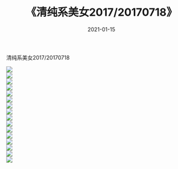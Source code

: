 ﻿---
layout: post
title:  《清纯系美女2017/20170718》
date:   2021-01-15
img: http://img.660000.xyz/Sharelink/清纯系美女/2017/20170718/000.jpg
categories: [美女, 清纯, 唯美]
---

清纯系美女2017/20170718

 ![](http://img.660000.xyz/Sharelink/清纯系美女/2017/20170718/001.png) <br>![](http://img.660000.xyz/Sharelink/清纯系美女/2017/20170718/002.png) <br>![](http://img.660000.xyz/Sharelink/清纯系美女/2017/20170718/003.png) <br>![](http://img.660000.xyz/Sharelink/清纯系美女/2017/20170718/004.png) <br>![](http://img.660000.xyz/Sharelink/清纯系美女/2017/20170718/005.png) <br>![](http://img.660000.xyz/Sharelink/清纯系美女/2017/20170718/006.png) <br>![](http://img.660000.xyz/Sharelink/清纯系美女/2017/20170718/007.png) <br>![](http://img.660000.xyz/Sharelink/清纯系美女/2017/20170718/008.png) <br>![](http://img.660000.xyz/Sharelink/清纯系美女/2017/20170718/009.png) <br>![](http://img.660000.xyz/Sharelink/清纯系美女/2017/20170718/010.png) <br>![](http://img.660000.xyz/Sharelink/清纯系美女/2017/20170718/011.png) <br>![](http://img.660000.xyz/Sharelink/清纯系美女/2017/20170718/012.png) <br>![](http://img.660000.xyz/Sharelink/清纯系美女/2017/20170718/013.png) <br>![](http://img.660000.xyz/Sharelink/清纯系美女/2017/20170718/014.png) <br>![](http://img.660000.xyz/Sharelink/清纯系美女/2017/20170718/015.png) <br>![](http://img.660000.xyz/Sharelink/清纯系美女/2017/20170718/016.png) <br>